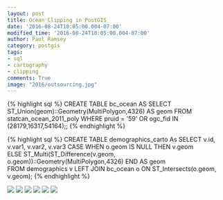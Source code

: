 ```yaml
---
layout: post
title: Ocean Clipping in PostGIS
date: '2016-08-24T10:05:00.004-07:00'
modified_time: '2016-08-24T10:05:00.004-07:00'
author: Paul Ramsey
category: postgis
tags:
- sql
- cartography
- clipping
comments: True
image: "2016/outsourcing.jpg"
---
```


{% highlight sql %}
CREATE TABLE bc_ocean AS 
SELECT ST_Union(geom)::Geometry(MultiPolygon,4326) AS geom 
FROM statcan_ocean_2011_poly 
WHERE pruid = '59' 
   OR ogc_fid IN (28179,16317,54164);;
{% endhighlight %}

{% highlight sql %}
CREATE TABLE demographics_carto As
SELECT 
  v.id, v.var1, v.var2, v.var3
  CASE 
    WHEN o.geom IS NULL
    THEN v.geom        
    ELSE ST_Multi(ST_Difference(v.geom, o.geom))::Geometry(MultiPolygon,4326) 
  END AS geom  
FROM demographics v
LEFT JOIN bc_ocean o
ON ST_Intersects(o.geom, v.geom);
{% endhighlight %}

<img src="{{ site.images }}2016/ocean_clip_1" />

<img src="{{ site.images }}2016/ocean_clip_2" />

<img src="{{ site.images }}2016/ocean_clip_3" />

<img src="{{ site.images }}2016/ocean_clip_4" />

<img src="{{ site.images }}2016/ocean_clip_5" />

<img src="{{ site.images }}2016/ocean_clip_6" />
